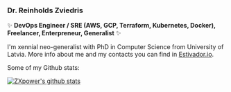 ### Dr. Reinholds Zviedris

✨ **DevOps Engineer / SRE (AWS, GCP, Terraform, Kubernetes, Docker), Freelancer, Enterpreneur, Generalist** ✨

I'm xennial neo-generalist with PhD in Computer Science from University of Latvia. More info about me and my contacts you can find in [Estivador.io](https://estivador.io/).

Some of my Github stats:

[![ZXpower's github stats](https://github-readme-stats.vercel.app/api?username=zxpower&show_icons=true&theme=dark)](https://github.com/anuraghazra/github-readme-stats)

<!--
**zxpower/zxpower** is a ✨ _special_ ✨ repository because its `README.md` (this file) appears on your GitHub profile.

Here are some ideas to get you started:

- 🔭 I’m currently working on ...
- 🌱 I’m currently learning ...
- 👯 I’m looking to collaborate on ...
- 🤔 I’m looking for help with ...
- 💬 Ask me about ...
- 📫 How to reach me: ...
- 😄 Pronouns: ...
- ⚡ Fun fact: ...
-->
